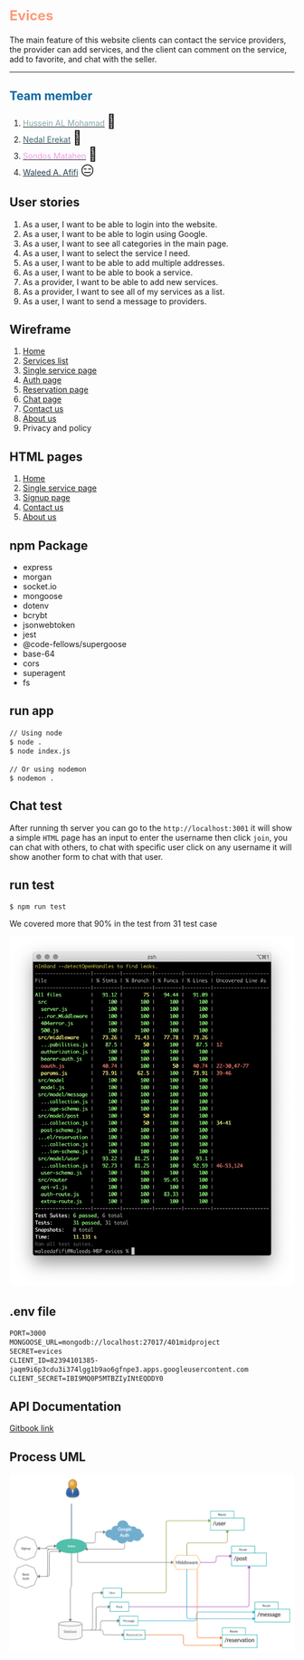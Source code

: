 # <span style="color:#ff9a76; font-weight:700; font-size:24px">Evices</span>

The main feature of this website clients can contact the service providers, the provider can add services, and the client can comment on the service, add to favorite, and chat with the seller.

***
## <span style="color:#07689f">Team member</span>
1. [<span style="color:#84a9ac">Hussein AL Mohamad</span>](https://github.com/Hussein66253) <span style="font-size:24px">🙂</span>
1. [<span style="color:#3b6978">Nedal Erekat</span>](https://github.com/Nedal-Erekat) <span style="font-size:24px">🧐</span>
1. [<span style="color:#f09ae9">Sondos Matahen</span>](https://github.com/SondosMatahen) <span style="font-size:24px">🥳</span>
1. [<span style="color:#204051">Waleed A. Afifi</span>](https://github.com/waleedafifi90) <span style="font-size:24px">😑</span>


## User stories
1. As a user, I want to be able to login into the website.
1. As a user, I want to be able to login using Google.
1. As a user, I want to see all categories in the main page.
1. As a user, I want to select the service I need.
1. As a user, I want to be able to add multiple addresses.
1. As a user, I want to be able to book a service.
1. As a provider, I want to be able to add new services.
1. As a provider, I want to see all of my services as a list.
1. As a user, I want to send a message to providers.

## Wireframe
1. [Home](./wireframe/home.jpg)
2. [Services list](./wireframe/service-list.jpg)
3. [Single service page](./wireframe/single-page.jpg)
4. [Auth page]((./wireframe/auth.jpg))
5. [Reservation page](./wireframe/reservation.jpg)
6. [Chat page](./wireframe/chat.jpg)
7. [Contact us](./wireframe/contact-us.png) 
8. [About us](./wireframe/about-us.png)
9. Privacy and policy

## HTML pages
1. [Home](https://mr-code.com/evices/index.html)
2. [Single service page](https://mr-code.com/evices/service-provider-single.html)
3. [Signup page](https://mr-code.com/evices/register.html)
4. [Contact us](https://mr-code.com/evices/contact.html) 
5. [About us](https://mr-code.com/evices/aboutus.html)

## npm Package
- express
- morgan
- socket.io
- mongoose
- dotenv
- bcrybt
- jsonwebtoken
- jest
- @code-fellows/supergoose
- base-64
- cors
- superagent
- fs

## run app
```
// Using node
$ node .
$ node index.js

// Or using nodemon
$ nodemon .
```

## Chat test
After running th server you can go to the `http://localhost:3001` it will show a simple `HTML` page has an input to enter the username then click `join`, you can chat with others, to chat with specific user click on any username it will show another form to chat with that user.

## run test
```
$ npm run test
```

We covered more that 90% in the test from 31 test case

![test](./assets/img/test.png)

## .env file
```
PORT=3000
MONGOOSE_URL=mongodb://localhost:27017/401midproject
SECRET=evices
CLIENT_ID=82394101385-jaqm9i6p3cdu3i374lgg1b9ao6gfnpe3.apps.googleusercontent.com
CLIENT_SECRET=IBI9MQ0P5MTBZIyINtEQDDY0
```

## API Documentation
[Gitbook link](https://app.gitbook.com/@evices/s/evices-1/start)

## Process UML
![](./assets/img/uml.png)